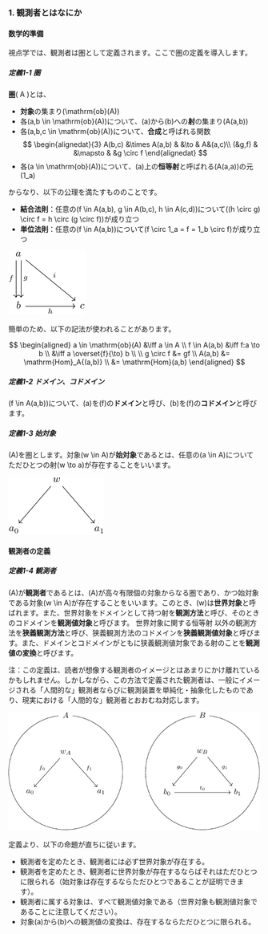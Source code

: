 ### 1. 観測者とはなにか

#### 数学的準備

視点学では、観測者は圏として定義されます。ここで圏の定義を導入します。

##### 定義1-1 圏
**圏**\( A \)とは、
- **対象**の集まり\(\mathrm{ob}(A)\)
- 各\(a,b \in \mathrm{ob}(A)\)について、\(a\)から\(b\)への**射**の集まり\(A(a,b)\)
- 各\(a,b,c \in \mathrm{ob}(A)\)について、**合成**と呼ばれる関数
$$
\begin{alignedat}{3}
A(b,c) &\times A(a,b) & &\to & A&(a,c)\\
(&g,f) & &\mapsto & &g \circ f 
\end{alignedat}
$$
- 各\(a \in \mathrm{ob}(A)\)について、\(a\)上の**恒等射**と呼ばれる\(A(a,a)\)の元\(1_a\)

からなり、以下の公理を満たすもののことです。

- **結合法則**：任意の\(f \in A(a,b), g \in A(b,c), h \in A(c,d)\)について\((h \circ g) \circ f = h \circ (g \circ f)\)が成り立つ
- **単位法則**：任意の\(f \in A(a,b)\)について\(f \circ 1_a = f = 1_b \circ f\)が成り立つ

<!-- <div style="text-align:center">
  <img src="img/1-1_category_example.png">
  <div>図1-1 圏の例</div>
</div>
<br/> -->

![図1-1 圏の例](./img/1-1_category_example.png)

簡単のため、以下の記法が使われることがあります。

$$
\begin{aligned}
a \in \mathrm{ob}(A) &\iff a \in A \\
f \in A(a,b) &\iff f:a \to b \\
&\iff a \overset{f}{\to} b \\
\\
g \circ f &= gf \\
A(a,b) &= \mathrm{Hom}_A{(a,b)} \\
&= \mathrm{Hom}(a,b)
\end{aligned}
$$

##### 定義1-2 ドメイン、コドメイン
\(f \in A(a,b)\)について、\(a\)を\(f\)の**ドメイン**と呼び、\(b\)を\(f\)の**コドメイン**と呼びます。

##### 定義1-3 始対象
\(A\)を圏とします。対象\(w \in A\)が**始対象**であるとは、任意の\(a \in A\)についてただひとつの射\(w \to a\)が存在することをいいます。

<!-- <div style="text-align:center">
  <img src="img/1-2_initial_object_example.png">
  <div>図1-2 始対象の例</div>
</div>
<br/> -->

![図1-2 始対象の例](./img/1-2_initial_object_example.png)

#### 観測者の定義

##### 定義1-4 観測者
\(A\)が**観測者**であるとは、\(A\)が高々有限個の対象からなる圏であり、かつ始対象である対象\(w \in A\)が存在することをいいます。このとき、\(w\)は**世界対象**と呼ばれます。また、世界対象をドメインとして持つ射を**観測方法**と呼び、そのときのコドメインを**観測値対象**と呼びます。
世界対象に関する恒等射 以外の観測方法を**狭義観測方法**と呼び、狭義観測方法のコドメインを**狭義観測値対象**と呼びます。また、ドメインとコドメインがともに狭義観測値対象である射のことを**観測値の変換**と呼びます。

注：この定義は、読者が想像する観測者のイメージとはあまりにかけ離れているかもしれません。しかしながら、この方法で定義された観測者は、一般にイメージされる「人間的な」観測者ならびに観測装置を単純化・抽象化したものであり、現実における「人間的な」観測者とおおむね対応します。

<!-- <div style="text-align:center">
  <img src="img/2-1_observer_example.png">
  <div>図1-3 観測者の例</div>
</div>
<br/> -->

![図1-3 観測者の例](./img/2-1_observer_example.png)

定義より、以下の命題が直ちに従います。
- 観測者を定めたとき、観測者には必ず世界対象が存在する。
- 観測者を定めたとき、観測者に世界対象が存在するならばそれはただひとつに限られる（始対象は存在するならただひとつであることが証明できます）。
- 観測者に属する対象は、すべて観測値対象である（世界対象も観測値対象であることに注意してください）。
- 対象\(a\)から\(b\)への観測値の変換は、存在するならただひとつに限られる。